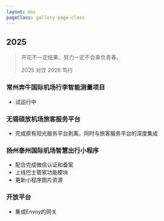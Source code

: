 ```yaml
---
layout: doc
pageClass: gallery-page-class
---
```


## 2025 ##

> 开花不一定结果，努力一定不会辜负青春。
> 
> 2025 对饮 2026 笃行

### 常州奔牛国际机场行李智能测量项目 ###

- 试运行中

### 无锡硕放机场旅客服务平台 ###

- 完成原有阳光服务平台剥离，同时与旅客服务平台的深度集成

### 扬州泰州国际机场智慧出行小程序 ###

- 配合完成微信认证和备案
- 上线巴士管家功能模块
- 更新小程序图片资源

### 开放平台 ###

- 集成Envoy的网关

